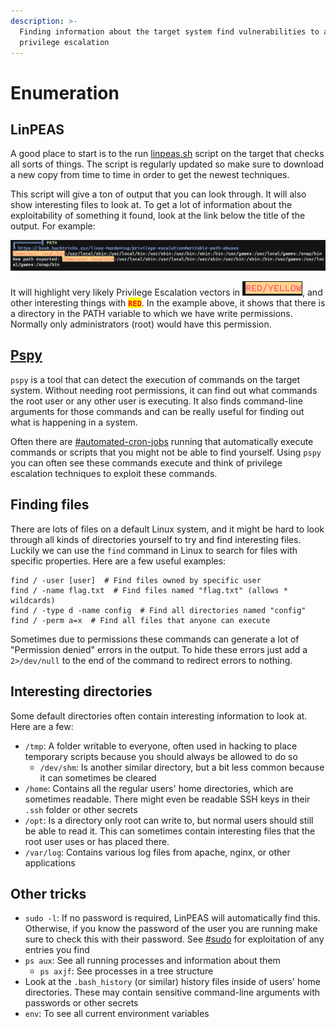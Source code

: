 ```yaml
---
description: >-
  Finding information about the target system find vulnerabilities to allow
  privilege escalation
---
```


# Enumeration

## LinPEAS

A good place to start is to the run [linpeas.sh](https://github.com/carlospolop/PEASS-ng/tree/master/linPEAS) script on the target that checks all sorts of things. The script is regularly updated so make sure to download a new copy from time to time in order to get the newest techniques.&#x20;

This script will give a ton of output that you can look through. It will also show interesting files to look at. To get a lot of information about the exploitability of something it found, look at the link below the title of the output. For example:

![Example of linpeas.sh output](<../../.gitbook/assets/image (35).png>)

It will highlight very likely Privilege Escalation vectors in ![](<../../.gitbook/assets/image (6) (1) (1).png>), and other interesting things with <mark style="color:red;">**`RED`**</mark>. In the example above, it shows that there is a directory in the PATH variable to which we have write permissions. Normally only administrators (root) would have this permission.&#x20;

## [Pspy](https://github.com/DominicBreuker/pspy)

`pspy` is a tool that can detect the execution of commands on the target system. Without needing root permissions, it can find out what commands the root user or any other user is executing. It also finds command-line arguments for those commands and can be really useful for finding out what is happening in a system.&#x20;

Often there are [#automated-cron-jobs](command-triggers.md#automated-cron-jobs "mention") running that automatically execute commands or scripts that you might not be able to find yourself. Using `pspy` you can often see these commands execute and think of privilege escalation techniques to exploit these commands.&#x20;

## Finding files

There are lots of files on a default Linux system, and it might be hard to look through all kinds of directories yourself to try and find interesting files. Luckily we can use the `find` command in Linux to search for files with specific properties. Here are a few useful examples:

```shell
find / -user [user]  # Find files owned by specific user
find / -name flag.txt  # Find files named "flag.txt" (allows * wildcards)
find / -type d -name config  # Find all directories named "config"
find / -perm a=x  # Find all files that anyone can execute
```

Sometimes due to permissions these commands can generate a lot of "Permission denied" errors in the output. To hide these errors just add a `2>/dev/null` to the end of the command to redirect errors to nothing.&#x20;

## Interesting directories

Some default directories often contain interesting information to look at. Here are a few:

* `/tmp`: A folder writable to everyone, often used in hacking to place temporary scripts because you should always be allowed to do so
  * `/dev/shm`: Is another similar directory, but a bit less common because it can sometimes be cleared
* `/home`: Contains all the regular users' home directories, which are sometimes readable. There might even be readable SSH keys in their `.ssh` folder or other secrets
* `/opt`: Is a directory only root can write to, but normal users should still be able to read it. This can sometimes contain interesting files that the root user uses or has placed there.&#x20;
* `/var/log`: Contains various log files from apache, nginx, or other applications

## Other tricks

* `sudo -l`: If no password is required, LinPEAS will automatically find this. Otherwise, if you know the password of the user you are running make sure to check this with their password. See [#sudo](command-triggers.md#sudo "mention") for exploitation of any entries you find
* `ps aux`: See all running processes and information about them
  * `ps axjf`: See processes in a tree structure
* Look at the `.bash_history` (or similar) history files inside of users' home directories. These may contain sensitive command-line arguments with passwords or other secrets
* `env`: To see all current environment variables

